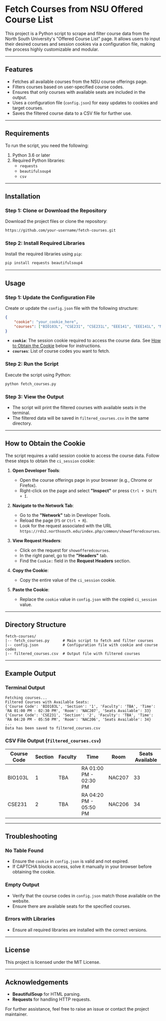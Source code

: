 # Fetch Courses from NSU Offered Course List

This project is a Python script to scrape and filter course data from the North South University's "Offered Course List" page. It allows users to input their desired courses and session cookies via a configuration file, making the process highly customizable and modular.

---

## Features
- Fetches all available courses from the NSU course offerings page.
- Filters courses based on user-specified course codes.
- Ensures that only courses with available seats are included in the output.
- Uses a configuration file (`config.json`) for easy updates to cookies and target courses.
- Saves the filtered course data to a CSV file for further use.

---

## Requirements
To run the script, you need the following:

1. Python 3.6 or later
2. Required Python libraries:
   - `requests`
   - `beautifulsoup4`
   - `csv`

---

## Installation

### Step 1: Clone or Download the Repository
Download the project files or clone the repository:
```bash
https://github.com/your-username/fetch-courses.git
```

### Step 2: Install Required Libraries
Install the required libraries using `pip`:
```bash
pip install requests beautifulsoup4
```

---

## Usage

### Step 1: Update the Configuration File

Create or update the `config.json` file with the following structure:
```json
{
    "cookie": "your_cookie_here",
    "courses": ["BIO103L", "CSE231", "CSE231L", "EEE141", "EEE141L", "MAT250", "PHY107"]
}
```
- **`cookie`**: The session cookie required to access the course data. See [How to Obtain the Cookie](#how-to-obtain-the-cookie) below for instructions.
- **`courses`**: List of course codes you want to fetch.

### Step 2: Run the Script
Execute the script using Python:
```bash
python fetch_courses.py
```

### Step 3: View the Output
- The script will print the filtered courses with available seats in the terminal.
- The filtered data will be saved in `filtered_courses.csv` in the same directory.

---

## How to Obtain the Cookie

The script requires a valid session cookie to access the course data. Follow these steps to obtain the `ci_session` cookie:

1. **Open Developer Tools**:
   - Open the course offerings page in your browser (e.g., Chrome or Firefox).
   - Right-click on the page and select **"Inspect"** or press `Ctrl + Shift + I`.

2. **Navigate to the Network Tab**:
   - Go to the **"Network"** tab in Developer Tools.
   - Reload the page (`F5` or `Ctrl + R`).
   - Look for the request associated with the URL `https://rds2.northsouth.edu/index.php/common/showofferedcourses`.

3. **View Request Headers**:
   - Click on the request for `showofferedcourses`.
   - In the right panel, go to the **"Headers"** tab.
   - Find the `Cookie:` field in the **Request Headers** section.

4. **Copy the Cookie**:
   - Copy the entire value of the `ci_session` cookie.

5. **Paste the Cookie**:
   - Replace the `cookie` value in `config.json` with the copied `ci_session` value.

---

## Directory Structure
```plaintext
fetch-courses/
|-- fetch_courses.py      # Main script to fetch and filter courses
|-- config.json           # Configuration file with cookie and course codes
|-- filtered_courses.csv  # Output file with filtered courses
```

---

## Example Output

### Terminal Output
```plaintext
Fetching courses...
Filtered Courses with Available Seats:
{'Course Code': 'BIO103L', 'Section': '1', 'Faculty': 'TBA', 'Time': 'RA 01:00 PM - 02:30 PM', 'Room': 'NAC207', 'Seats Available': 33}
{'Course Code': 'CSE231', 'Section': '2', 'Faculty': 'TBA', 'Time': 'RA 04:20 PM - 05:50 PM', 'Room': 'NAC206', 'Seats Available': 34}
...
Data has been saved to filtered_courses.csv
```

### CSV File Output (`filtered_courses.csv`)
| Course Code | Section | Faculty | Time                   | Room   | Seats Available |
|-------------|---------|---------|------------------------|--------|-----------------|
| BIO103L     | 1       | TBA     | RA 01:00 PM - 02:30 PM | NAC207 | 33              |
| CSE231      | 2       | TBA     | RA 04:20 PM - 05:50 PM | NAC206 | 34              |

---

## Troubleshooting

### No Table Found
- Ensure the `cookie` in `config.json` is valid and not expired.
- If CAPTCHA blocks access, solve it manually in your browser before obtaining the cookie.

### Empty Output
- Verify that the course codes in `config.json` match those available on the website.
- Ensure there are available seats for the specified courses.

### Errors with Libraries
- Ensure all required libraries are installed with the correct versions.

---

## License
This project is licensed under the MIT License.

---

## Acknowledgements
- **BeautifulSoup** for HTML parsing.
- **Requests** for handling HTTP requests.

For further assistance, feel free to raise an issue or contact the project maintainer.

